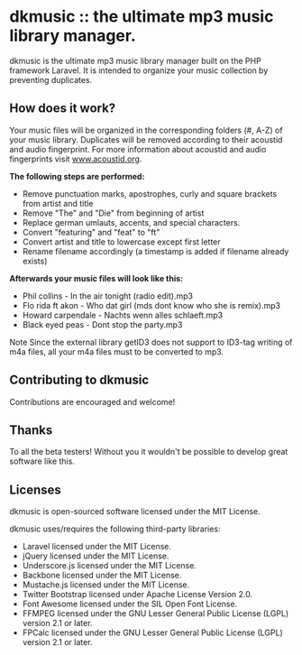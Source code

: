# dkmusic :: the ultimate mp3 music library manager.

dkmusic is the ultimate mp3 music library manager built on the PHP framework Laravel. It is intended to organize your music collection by preventing duplicates.


## How does it work?

Your music files will be organized in the corresponding folders (#, A-Z) of your music library.
Duplicates will be removed according to their acoustid and audio fingerprint.
For more information about acoustid and audio fingerprints visit www.acoustid.org.

**The following steps are performed:**
- Remove punctuation marks, apostrophes, curly and square brackets from artist and title
- Remove "The" and "Die" from beginning of artist
- Replace german umlauts, accents, and special characters.
- Convert "featuring" and "feat" to "ft"
- Convert artist and title to lowercase except first letter
- Rename filename accordingly (a timestamp is added if filename already exists)

**Afterwards your music files will look like this:**
- Phil collins - In the air tonight (radio edit).mp3
- Flo rida ft akon - Who dat girl (mds dont know who she is remix).mp3
- Howard carpendale - Nachts wenn alles schlaeft.mp3
- Black eyed peas - Dont stop the party.mp3

Note Since the external library getID3 does not support to ID3-tag writing of m4a files,
all your m4a files must to be converted to mp3.


## Contributing to dkmusic

Contributions are encouraged and welcome!


## Thanks

To all the beta testers! Without you it wouldn't be possible to develop great software like this.


## Licenses

dkmusic is open-sourced software licensed under the MIT License.

dkmusic uses/requires the following third-party libraries:
- Laravel licensed under the MIT License.
- jQuery licensed under the MIT License.
- Underscore.js licensed under the MIT License.
- Backbone licensed under the MIT License.
- Mustache.js licensed under the MIT License.
- Twitter Bootstrap licensed under Apache License Version 2.0.
- Font Awesome licensed under the SIL Open Font License.
- FFMPEG licensed under the GNU Lesser General Public License (LGPL) version 2.1 or later.
- FPCalc licensed under the GNU Lesser General Public License (LGPL) version 2.1 or later.